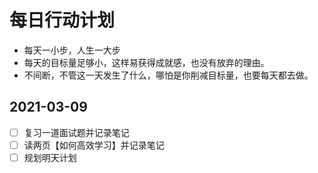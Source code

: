 # 每日行动计划

- 每天一小步，人生一大步
- 每天的目标量足够小，这样易获得成就感，也没有放弃的理由。
- 不间断，不管这一天发生了什么，哪怕是你削减目标量，也要每天都去做。

## 2021-03-09

- [ ] 复习一道面试题并记录笔记
- [ ] 读两页【如何高效学习】并记录笔记 
- [ ] 规划明天计划